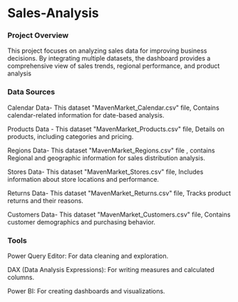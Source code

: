 # Sales-Analysis

### Project Overview

This  project focuses on analyzing sales data  for improving business decisions. By integrating multiple datasets, the dashboard provides a comprehensive view of sales trends, regional performance, and product analysis

### Data Sources

Calendar Data- This dataset  "MavenMarket_Calendar.csv" file, Contains calendar-related information for date-based analysis.

Products Data - This dataset "MavenMarket_Products.csv" file, Details on products, including categories and pricing.

Regions Data- This dataset "MavenMarket_Regions.csv" file , contains Regional and geographic information for sales distribution analysis.

Stores Data- This dataset "MavenMarket_Stores.csv" file, Includes information about store locations and performance.

Returns Data- This dataset "MavenMarket_Returns.csv" file, Tracks product returns and their reasons.

Customers Data- This dataset "MavenMarket_Customers.csv" file, Contains customer demographics and purchasing behavior.

### Tools

Power Query Editor: For data cleaning and exploration.

DAX (Data Analysis Expressions): For writing measures and calculated columns.

Power BI: For creating dashboards and visualizations.


